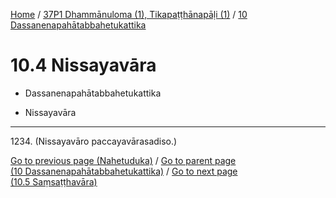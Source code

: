 
[Home](/) / [37P1 Dhammānuloma (1), Tikapaṭṭhānapāḷi (1)](...md) / [10 Dassanenapahātabbahetukattika](../37P1/10.md)

# 10.4 Nissayavāra

* Dassanenapahātabbahetukattika

* Nissayavāra

---

1234\. (Nissayavāro paccayavārasadiso.)



[Go to previous page (Nahetuduka)](10.3/10.3.4/Nahetuduka.md) / [Go to parent page (10 Dassanenapahātabbahetukattika)](../37P1/10.md) / [Go to next page (10.5 Saṃsaṭṭhavāra)](10.5.md)


